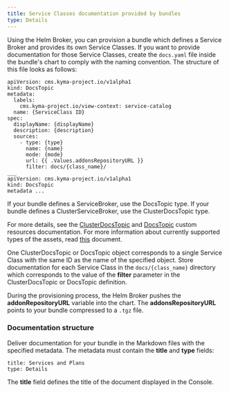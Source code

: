 ```yaml
---
title: Service Classes documentation provided by bundles
type: Details
---
```


Using the Helm Broker, you can provision a bundle which defines a Service Broker and provides its own Service Classes. If you want to provide documentation for those Service Classes, create the `docs.yaml` file inside the bundle's chart to comply with the naming convention. 
The structure of this file looks as follows:

```
apiVersion: cms.kyma-project.io/v1alpha1
kind: DocsTopic
metadata:
  labels:
    cms.kyma-project.io/view-context: service-catalog
  name: {ServiceClass ID}
spec:
  displayName: {displayName}
  description: {description}
  sources:
    - type: {type}
      name: {name}
      mode: {mode}
      url: {{ .Values.addonsRepositoryURL }}
      filter: docs/{class_name}/ 
___
apiVersion: cms.kyma-project.io/v1alpha1
kind: DocsTopic
metadata ... 
```
If your bundle defines a ServiceBroker, use the DocsTopic type. If your bundle defines a ClusterServiceBroker, use the ClusterDocsTopic type.

For more details, see the [ClusterDocsTopic](/components/headless-cms/#custom-resource-clusterdocstopic)
and [DocsTopic](/components/headless-cms/#custom-resource-docstopic) custom resources documentation.
For more information about currently supported types of the assets, read [this](/components/headless-cms/#overview-overview-headless-cms-in-kyma) document.


One ClusterDocsTopic or DocsTopic object corresponds to a single Service Class with the same ID as the name of the specified object.
Store documentation for each Service Class in the `docs/{class_name}` directory which corresponds to the value of the **filter** parameter in the ClusterDocsTopic or DocsTopic definition.

During the provisioning process, the Helm Broker pushes the **addonRepositoryURL** variable into the chart. The **addonsRepositoryURL** points to your bundle compressed to a `.tgz` file.


### Documentation structure

Deliver documentation for your bundle in the Markdown files with the specified metadata. The metadata must contain the **title** and **type** fields:

```
title: Services and Plans
type: Details
```

The **title** field defines the title of the document displayed in the Console.
